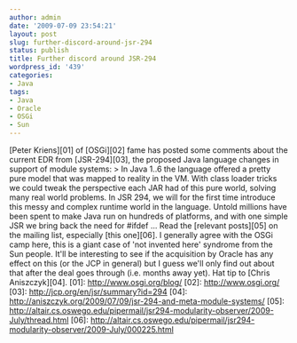 ```yaml
---
author: admin
date: '2009-07-09 23:54:21'
layout: post
slug: further-discord-around-jsr-294
status: publish
title: Further discord around JSR-294
wordpress_id: '439'
categories:
- Java
tags:
- Java
- Oracle
- OSGi
- Sun
---
```


[Peter Kriens][01] of [OSGi][02] fame has posted some comments about the
current EDR from [JSR-294][03], the proposed Java language changes in
support of module systems: \> In Java 1..6 the language offered a pretty
pure model that was mapped to reality in the VM. With class loader
tricks we could tweak the perspective each JAR had of this pure world,
solving many real world problems. In JSR 294, we will for the first time
introduce this messy and complex runtime world in the language. Untold
millions have been spent to make Java run on hundreds of platforms, and
with one simple JSR we bring back the need for \#ifdef ... Read the
[relevant posts][05] on the mailing list, especially [this one][06]. I
generally agree with the OSGi camp here, this is a giant case of 'not
invented here' syndrome from the Sun people. It'll be interesting to see
if the acquisition by Oracle has any effect on this (or the JCP in
general) but I guess we'll only find out about that after the deal goes
through (i.e. months away yet). Hat tip to [Chris Aniszczyk][04]. [01]:
http://www.osgi.org/blog/ [02]: http://www.osgi.org/ [03]:
http://jcp.org/en/jsr/summary?id=294 [04]:
http://aniszczyk.org/2009/07/09/jsr-294-and-meta-module-systems/ [05]:
http://altair.cs.oswego.edu/pipermail/jsr294-modularity-observer/2009-July/thread.html
[06]:
http://altair.cs.oswego.edu/pipermail/jsr294-modularity-observer/2009-July/000225.html
